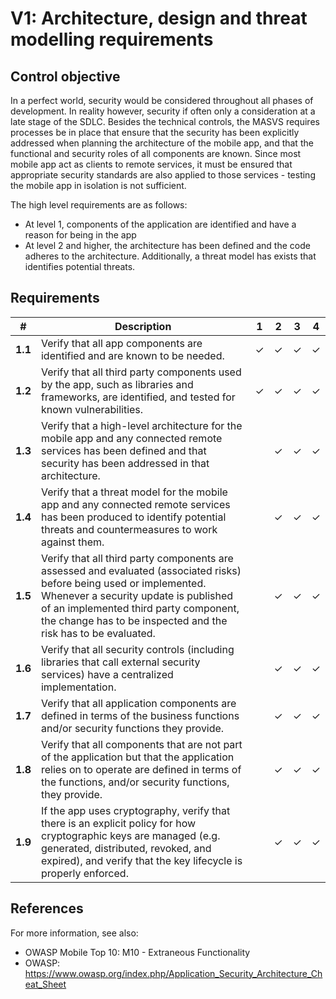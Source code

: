 # V1: Architecture, design and threat modelling requirements

## Control objective

In a perfect world, security would be considered throughout all phases of development. In reality however, security if often only a consideration at a late stage of the SDLC. Besides the technical controls, the MASVS requires processes be in place that ensure that the security has been explicitly addressed when planning the architecture of the mobile app, and that the functional and security roles of all components are known. Since most mobile app act as clients to remote services, it must be ensured that appropriate security standards are also applied to those services - testing the mobile app in isolation is not sufficient.

The high level requirements are as follows:

- At level 1, components of the application are identified and have a reason for being in the app 
- At level 2 and higher, the architecture has been defined and the code adheres to the architecture. Additionally, a threat model has exists that identifies potential threats.

## Requirements

| # | Description | 1 | 2 | 3 | 4 |
| --- | --- | --- | --- | --- | --- |
| **1.1** | Verify that all app components are identified and are known to be needed. | ✓ | ✓ | ✓ | ✓ |
| **1.2** | Verify that all third party components used by the app, such as libraries and frameworks, are identified, and tested for known vulnerabilities. | ✓ | ✓ | ✓ | ✓ |
| **1.3** | Verify that a high-level architecture for the mobile app and any connected remote services has been defined and that security has been addressed in that architecture. |   | ✓ | ✓ | ✓ |
| **1.4** | Verify that a threat model for the mobile app and any connected remote services has been produced to identify potential threats and countermeasures to work against them. |   | ✓ | ✓ | ✓ |
| **1.5** | Verify that all third party components are assessed and evaluated (associated risks) before being used or implemented. Whenever a security update is published of an implemented third party component, the change has to be inspected and the risk has to be evaluated. |   | ✓ | ✓ | ✓ |
| **1.6** | Verify that all security controls (including libraries that call external security services) have a centralized implementation. |   | ✓ | ✓ | ✓ |
| **1.7** | Verify that all application components are defined in terms of the business functions and/or security functions they provide. |   | ✓ | ✓ | ✓ |
| **1.8** | Verify that all components that are not part of the application but that the application relies on to operate are defined in terms of the functions, and/or security functions, they provide. |   | ✓ | ✓ | ✓ |
| **1.9** | If the app uses cryptography, verify that there is an explicit policy for how cryptographic keys are managed (e.g. generated, distributed, revoked, and expired), and verify that the key lifecycle is properly enforced. |   | ✓ | ✓ | ✓ |

## References

For more information, see also:

- OWASP Mobile Top 10: M10 - Extraneous Functionality
- OWASP: https://www.owasp.org/index.php/Application_Security_Architecture_Cheat_Sheet

